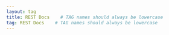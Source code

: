 ```yaml
---
layout: tag
title: REST Docs    # TAG names should always be lowercase
tag: REST Docs    # TAG names should always be lowercase
---
```


